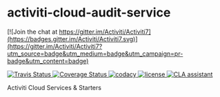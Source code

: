 # activiti-cloud-audit-service 
[![Join the chat at https://gitter.im/Activiti/Activiti7](https://badges.gitter.im/Activiti/Activiti7.svg)](https://gitter.im/Activiti/Activiti7?utm_source=badge&utm_medium=badge&utm_campaign=pr-badge&utm_content=badge)

<p>
  <a title='Build Status Travis' href="https://travis-ci.org/Activiti/activiti-cloud-audit-service">
    <img src='https://travis-ci.org/Activiti/activiti-cloud-audit-service.svg?branch=master'  alt='Travis Status' />
  </a>
  <a href='https://codecov.io/gh/Activiti/activiti-cloud-audit-service'>
    <img src='http://img.shields.io/codecov/c/github/Activiti/activiti-cloud-audit-service/master.svg?maxAge=86400' alt='Coverage Status' />
  </a>
  <a href='https://www.codacy.com/app/Activiti/activiti-cloud-audit-service?utm_source=github.com&utm_medium=referral&utm_content=Activiti/activiti-cloud-audit-service&utm_campaign=badger'>
      <img src='https://api.codacy.com/project/badge/Grade/6ebbeabca3a24c0b860b2735c308f05f' alt='codacy' />
  </a>
  <a href='https://github.com/Activiti/activiti-cloud-audit-service/blob/master/LICENSE.txt'>
       <img src='https://img.shields.io/hexpm/l/plug.svg' alt='license' />
  </a>
  <a href="https://cla-assistant.io/Activiti/activiti-cloud-audit-service"><img src="https://cla-assistant.io/readme/badge/Activiti/activiti-cloud-audit-service" alt="CLA assistant" /></a>
</p>
Activiti Cloud Services &amp; Starters
